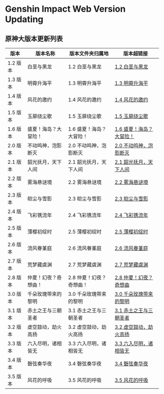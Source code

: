 # Genshin Impact Web Version Updating
## 原神大版本更新列表

| 版本     | 版本名称       | 版本文件夹归属地       | 版本超链接                                                                                  |
|--------|------------|----------------|----------------------------------------------------------------------------------------|
| 1.2 版本 | 白垩与黑龙      | 1.2 白垩与黑龙      | [1.2 白垩与黑龙](https://webstatic.mihoyo.com/ys/event/e20201216new/index.html)             |
| 1.3 版本 | 明霄升海平      | 1.3 明霄升海平      | [1.3 明霄升海平](https://webstatic.mihoyo.com/ys/event/e20210128warmup/index.html)          |
| 1.4 版本 | 风花的邀约      | 1.4 风花的邀约      | [1.4 风花的邀约](https://webstatic.mihoyo.com/ys/event/e20210309prediction/index.html)      |
| 1.5 版本 | 玉扉绕尘歌      | 1.5 玉扉绕尘歌      | [1.5 玉扉绕尘歌](https://webstatic.mihoyo.com/ys/event/e20210422newver/index.html)          |
| 1.6 版本 | 盛夏！海岛？大冒险！ | 1.6 盛夏！海岛？大冒险！ | [1.6 盛夏！海岛？大冒险！](https://webstatic.mihoyo.com/ys/event/e20210603prepage/index.html)    |
| 2.0 版本 | 不动鸣神，泡影断灭  | 2.0 不动鸣神，泡影断灭  | [2.0 不动鸣神，泡影断灭](https://webstatic.mihoyo.com/ys/event/e20210715-prepage/index.html)    |
| 2.1 版本 | 韶光抚月，天下人间  | 2.1 韶光抚月，天下人间  | [2.1 韶光抚月，天下人间](https://webstatic.mihoyo.com/ys/event/e20210820-preview/index.html)    |
| 2.2 版本 | 雾海悬谜境      | 2.2 雾海悬谜境      | [2.2 雾海悬谜境](https://webstatic.mihoyo.com/ys/event/e20211004-preview/index.html)        |
| 2.3 版本 | 皑尘与雪影      | 2.3 皑尘与雪影      | [2.3 皑尘与雪影](https://webstatic.mihoyo.com/ys/event/e20211113pre/index.html)             |
| 2.4 版本 | 飞彩镌流年      | 2.4 飞彩镌流年      | [2.4 飞彩镌流年](https://webstatic.mihoyo.com/ys/event/e20211227-pre/index.html)            |
| 2.5 版本 | 薄樱初绽时      | 2.5 薄樱初绽时      | [2.5 薄樱初绽时](https://webstatic.mihoyo.com/ys/event/e20220207-previ/index.html)          |
| 2.6 版本 | 流风眷堇庭      | 2.6 流风眷堇庭      | [2.6 流风眷堇庭](https://webstatic.mihoyo.com/ys/event/e20220319-previ-fd5q/index.html)     |
| 2.7 版本 | 荒梦藏虞渊      | 2.7 荒梦藏虞渊      | [2.7 荒梦藏虞渊](https://webstatic.mihoyo.com/ys/event/e20220430-previ-xozn/index.html)     |
| 2.8 版本 | 仲夏！幻夜？奇想曲！ | 2.8 仲夏！幻夜？奇想曲！ | [2.8 仲夏！幻夜？奇想曲](https://webstatic.mihoyo.com/ys/event/e20220703prev-wiz6/index.html)   |
| 3.0 版本 | 千朵玫瑰带来的黎明  | 3.0 千朵玫瑰带来的黎明  | [3.0 千朵玫瑰带来的黎明](https://webstatic.mihoyo.com/ys/event/e20220814prev/index.html)        |
| 3.1 版本 | 赤土之王与三朝圣者  | 3.1 赤土之王与三朝圣者  | [3.1 赤土之王与三朝圣者](https://webstatic.mihoyo.com/ys/event/e20220917prev/index.html)        |
| 3.2 版本 | 虚空鼓动，劫火高扬  | 3.2 虚空鼓动，劫火高扬  | [3.2 虚空鼓动，劫火高扬](https://webstatic.mihoyo.com/ys/event/e20221024prev/index.html)        |
| 3.3 版本 | 六入尽明，诸相皆无  | 3.3 六入尽明，诸相皆无  | [3.3 六入尽明，诸相皆无](https://webstatic.mihoyo.com/ys/event/e20221126prev-18kfmk/index.html) |
| 3.4 版本 | 磬弦奏华夜      | 3.4 磬弦奏华夜      | [3.4 磬弦奏华夜](https://webstatic.mihoyo.com/ys/event/e20230107preview-x2wqn1/index.html)  |
| 3.5 版本 | 风花的呼吸      | 3.5 风花的呼吸      | [3.5 风花的呼吸](https://webstatic.mihoyo.com/ys/event/e20230218preview-z6n9lj/index.html)  |


